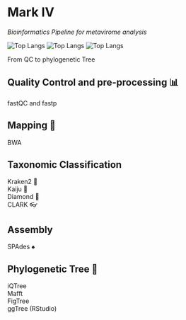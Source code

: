 # Mark IV

*Bioinformatics Pipeline for metavirome analysis*

![Top Langs](https://img.shields.io/badge/Linux-FCC624?style=for-the-badge&logo=linux&logoColor=black)
![Top Langs](https://img.shields.io/badge/Shell_Script-121011?style=for-the-badge&logo=gnu-bash&logoColor=white)
![Top Langs](https://img.shields.io/badge/R-276DC3?style=for-the-badge&logo=r&logoColor=white)

From QC to phylogenetic Tree

## Quality Control and pre-processing 📊

fastQC and fastp 

## Mapping 🧬

BWA 

## Taxonomic Classification

Kraken2 🦑 </br>
Kaiju 🦎 </br>
Diamond 🔹</br>
CLARK 👓

## Assembly

SPAdes ♠️

## Phylogenetic Tree 🌳

iQTree </br>
Mafft </br>
FigTree </br>
ggTree (RStudio)
